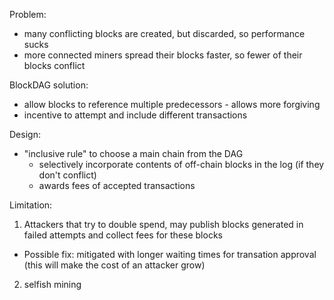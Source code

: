 Problem:
- many conflicting blocks are created, but discarded, so performance sucks
- more connected miners spread their blocks faster, so fewer of their blocks conflict

BlockDAG solution:
- allow blocks to reference multiple predecessors - allows more forgiving
- incentive to attempt and include different transactions

Design:
- "inclusive rule" to choose  a main chain from the DAG
  - selectively incorporate contents of off-chain blocks in the log (if they don't conflict)
  - awards fees of accepted transactions 

Limitation:
1. Attackers that try to double spend, may publish blocks generated in failed attempts and collect fees for these blocks
  - Possible fix: mitigated with longer waiting times for transation approval (this will make the cost of an attacker grow)
2. selfish mining
